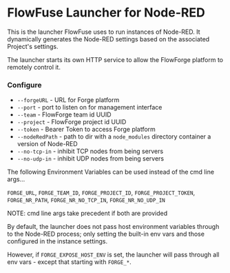 # FlowFuse Launcher for Node-RED

This is the launcher FlowFuse uses to run instances of Node-RED. It dynamically
generates the Node-RED settings based on the associated Project's settings.

The launcher starts its own HTTP service to allow the FlowForge platform to remotely
control it.

### Configure

- `--forgeURL` - URL for Forge platform
- `--port` - port to listen on for management interface
- `--team` - FlowForge team id UUID
- `--project` - FlowForge project id UUID
- `--token` - Bearer Token to access Forge platform
- `--nodeRedPath` - path to dir with a `node_modules` directory container a version of Node-RED
- `--no-tcp-in` - inhibit TCP nodes from being servers
- `--no-udp-in` - inhibit UDP nodes from being servers

The following Environment Variables can be used instead of the cmd line args...

`FORGE_URL`, `FORGE_TEAM_ID`, `FORGE_PROJECT_ID`, `FORGE_PROJECT_TOKEN`, `FORGE_NR_PATH`, `FORGE_NR_NO_TCP_IN`, `FORGE_NR_NO_UDP_IN`

NOTE: cmd line args take precedent if both are provided

By default, the launcher does not pass host environment variables through to the Node-RED process; only setting the built-in env vars and those configured in the instance settings.

However, if `FORGE_EXPOSE_HOST_ENV` is set, the launcher will pass through all env vars - except that starting with `FORGE_*`.
